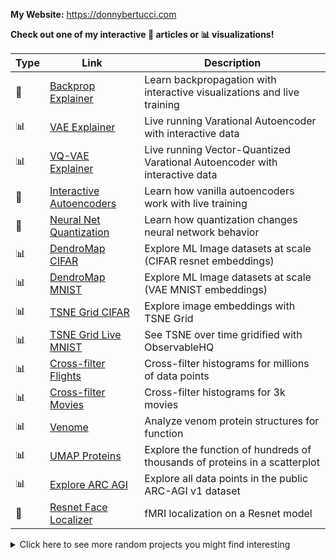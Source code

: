 **My Website:** https://donnybertucci.com

**Check out one of my interactive :memo: articles or :bar_chart: visualizations!**

| Type  | Link | Description |
|---|---|--|
| :memo: | [Backprop Explainer](https://xnought.github.io/backprop-explainer/)  | Learn backpropagation with interactive visualizations and live training|
|:bar_chart:| [VAE Explainer](https://xnought.github.io/vae-explainer/)| Live running Varational Autoencoder with interactive data|
|:bar_chart:| [VQ-VAE Explainer](https://xnought.github.io/vq-vae-explainer/)| Live running Vector-Quantized Varational Autoencoder with interactive data|
|:memo:| [Interactive Autoencoders](https://introduction-to-autoencoders.vercel.app/)| Learn how vanilla autoencoders work with live training|
|:memo:| [Neural Net Quantization](https://xnought.github.io/neural-net-compression-vis/quant)| Learn how quantization changes neural network behavior|
|:bar_chart:| [DendroMap CIFAR](https://div-lab.github.io/dendromap/)| Explore ML Image datasets at scale (CIFAR resnet embeddings)|
|:bar_chart:| [DendroMap MNIST](https://div-lab.github.io/dendromap/?mnist)| Explore ML Image datasets at scale (VAE MNIST embeddings)|
|:bar_chart:| [TSNE Grid CIFAR](https://tsne-grid-js.vercel.app/)| Explore image embeddings with TSNE Grid|
|:bar_chart:| [TSNE Grid Live MNIST](https://observablehq.com/@xnought/t-sne-grid-live)| See TSNE over time gridified with ObservableHQ|
|:bar_chart:| [Cross-filter Flights](https://dig.cmu.edu/falcon-vis/crossfilter-duckdb/)| Cross-filter histograms for millions of data points|
|:bar_chart:| [Cross-filter Movies](https://dig.cmu.edu/falcon-vis/movies-arrow/)| Cross-filter histograms for 3k movies|
|:bar_chart:| [Venome](https://venome.cqls.oregonstate.edu/proteins)| Analyze venom protein structures for function|
|:bar_chart:| [UMAP Proteins](https://atlas.nomic.ai/data/donnybertucci/swissprot-proteinclip/map)| Explore the function of hundreds of thousands of proteins in a scatterplot|
|:bar_chart:| [Explore ARC AGI](https://xnought.github.io/explore-arcagi/)| Explore all data points in the public ARC-AGI v1 dataset|
|:memo:| [Resnet Face Localizer](https://www.donnybertucci.com/project/deeplocalizer#blog)| fMRI localization on a Resnet model |

<details>
  <summary>Click here to see more random projects you might find interesting</summary>
  
- https://github.com/xnought/biogen (GPT-like model implemented from scratch for generating paper titles from bioRxiv)
- https://github.com/xnought/deeplocalizer (Find function specific activations in torch models w/ fMRI-like localization)
- https://github.com/xnought/tensorscript (Tensor Libary entirely on WebGPU + autograd) 
- https://github.com/xnought/webgpu-compute (WebGPU JS Library to easily run compute shader/kernels)
- https://github.com/cmudig/falcon-vis/ (Cross-filter billions of data points with no delay in JS)
- https://github.com/xnought/rand-eca (Random Number Generator with Elementary Cellular Automata in Matlab)
- https://github.com/xnought/grid-assign (Linear Assignment problem high-level JS API)
- https://github.com/xnought/numerical-linear-algebra (Various Matrix Decompositions and Algorithms in Matlab)
- https://github.com/xnought/dbash (simple linux shell from scratch in C)
- https://github.com/xnought/js-grad (Backwards Autodiff library in JS)
- https://github.com/xnought/learn-circuits (Verilog circuits for add, multiply, ...)
- https://github.com/xnought/string-add (Symbolic digit addition in Zig)
- https://github.com/xnought/protein-scatter (LLM trained on Foldseek 3Di and projected to 2D with UMAP in PyTorch)
- https://github.com/xnought/protein-zip (Huffman Coding on PDB file in Python)
- https://github.com/xnought/fastpandas (Python API that compiles and executes DuckDB SQL lazily) 
- https://github.com/xnought/bitstore (Store bitmasks efficiently in JS)
- https://github.com/xnought/autoprompt (Improve your prompt using known effective prompts for LLMs)
- https://github.com/xnought/hyperloglog (Hyperloglog algorithm from scratch in Python)
- https://github.com/xnought/error-graph (Visualize where your ML model misbehaves with a graph)
- https://github.com/xnought/ClipQuery (Use natural language to query images in SQL)
- https://github.com/xnought/evolutionarily-stable-strategies (Game theoretic strategies head-to-head in Python)
- https://github.com/xnought/integral-rust (Simple analytical integration in Rust)
- https://github.com/xnought/matmul.c (Matrix multiply using OpenMP and SIMD)
  
</details>

